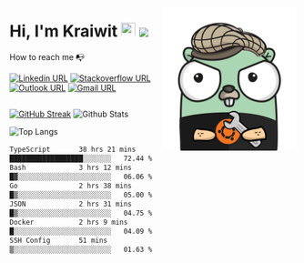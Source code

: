 [//]: # (<img align="right" width="235" src="https://github.com/arsmn/arsmn/blob/main/magician_gopher.png">)
<img align="right" width="235" src="assets/img/my_gopher.png">

# Hi, I'm Kraiwit <img src="https://media.giphy.com/media/hvRJCLFzcasrR4ia7z/giphy.gif" width="25px" height="25px"> ![](https://komarev.com/ghpvc/?username=parlarlax&label=PROFILE+VIEWS)

How to reach me :mailbox_with_no_mail:

[![Linkedin URL](https://img.shields.io/badge/LinkedIn-0077B5?style=for-the-badge&logo=linkedin&logoColor=white)](https://www.linkedin.com/in/kraiwit-tongkul-545b0b64/)
[![Stackoverflow URL](https://img.shields.io/badge/Stackoverflow-ef8236?style=for-the-badge&logo=stackoverflow&logoColor=white)](https://stackoverflow.com/users/15555894/lax-tongkul)
[![Outlook URL](https://img.shields.io/badge/Outlook-0078D4?style=for-the-badge&logo=microsoft-outlook&logoColor=white)](mailto:lax.ltk@outlook.com)
[![Gmail URL](https://img.shields.io/badge/Gmail-D14836?style=for-the-badge&logo=gmail&logoColor=white)](mailto:lax.ltk@gmail.com)




##
[![GitHub Streak](https://github-readme-streak-stats.herokuapp.com?user=parlarlax&theme=dark)](https://git.io/streak-stats)
![Github Stats](https://github-readme-stats.vercel.app/api?username=parlarlax&show_icons=true&theme=github_dark&include_all_commits=true&custom_title=GitHub%20Stats)

![Top Langs](https://github-readme-stats.vercel.app/api/top-langs/?username=parlarlax&hide=css,html&theme=github_dark&layout=compact)

<!--START_SECTION:waka-->

```text
TypeScript       38 hrs 21 mins  ██████████████████░░░░░░░   72.44 %
Bash             3 hrs 12 mins   █▓░░░░░░░░░░░░░░░░░░░░░░░   06.06 %
Go               2 hrs 38 mins   █▒░░░░░░░░░░░░░░░░░░░░░░░   05.00 %
JSON             2 hrs 31 mins   █▒░░░░░░░░░░░░░░░░░░░░░░░   04.75 %
Docker           2 hrs 9 mins    █░░░░░░░░░░░░░░░░░░░░░░░░   04.09 %
SSH Config       51 mins         ▒░░░░░░░░░░░░░░░░░░░░░░░░   01.63 %
```

<!--END_SECTION:waka-->
